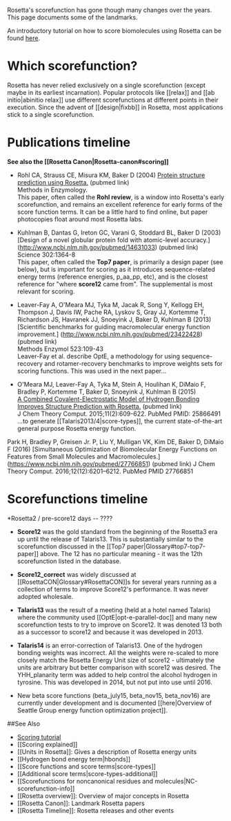 Rosetta's scorefunction has gone though many changes over the years. This page documents some of the landmarks.

An introductory tutorial on how to score biomolecules using Rosetta can be found [here](https://www.rosettacommons.org/demos/latest/tutorials/scoring/scoring).

Which scorefunction?
====================

Rosetta has never relied exclusively on a single scorefunction (except maybe in its earliest incarnation).  Popular protocols like [[relax]] and [[ab initio|abinitio relax]] use different scorefunctions at different points in their execution. Since the advent of [[design|fixbb]] in Rosetta, most applications stick to a single scorefunction.

Publications timeline
=====================
**See also the [[Rosetta Canon|Rosetta-canon#scoring]]**

* Rohl CA, Strauss CE, Misura KM, Baker D (2004) [Protein structure prediction using Rosetta.](http://www.ncbi.nlm.nih.gov/pubmed/15063647) (pubmed link)  
Methods in Enzymology.  
This paper, often called the **Rohl review**, is a window into Rosetta's early scorefunction, and remains an excellent reference for early forms of the score function terms. It can be a little hard to find online, but paper photocopies float around most Rosetta labs.

* Kuhlman B, Dantas G, Ireton GC, Varani G, Stoddard BL, Baker D (2003)  
[Design of a novel globular protein fold with atomic-level accuracy.] (http://www.ncbi.nlm.nih.gov/pubmed/14631033) (pubmed link)  
Science 302:1364-8  
This paper, often called the **Top7 paper**, is primarily a design paper (see below), but is important for scoring as it introduces sequence-related energy terms (reference energies, p_aa_pp, etc), and is the closest reference for "where **score12** came from".
The supplemental is most relevant for scoring.

* Leaver-Fay A, O'Meara MJ, Tyka M, Jacak R, Song Y, Kellogg EH, Thompson J, Davis IW, Pache RA, Lyskov S, Gray JJ, Kortemme T, Richardson JS, Havranek JJ, Snoeyink J, Baker D, Kuhlman B (2013)  
[Scientific benchmarks for guiding macromolecular energy function improvement.] (http://www.ncbi.nlm.nih.gov/pubmed/23422428) (pubmed link)  
Methods Enzymol 523:109-43  
Leaver-Fay et al. describe OptE, a methodology for using sequence-recovery and rotamer-recovery benchmarks to improve weights sets for scoring functions.  This was used in the next paper...

* O'Meara MJ, Leaver-Fay A, Tyka M, Stein A, Houlihan K, DiMaio F, Bradley P, Kortemme T, Baker D, Snoeyink J, Kuhlman B (2015)  
[A Combined Covalent-Electrostatic Model of Hydrogen Bonding Improves Structure Prediction with Rosetta.](http://www.ncbi.nlm.nih.gov/pubmed/25866491) (pubmed link)  
J Chem Theory Comput. 2015;11(2):609-622. PubMed PMID: 25866491  
...to generate [[Talaris2013/4|score-types]], the current state-of-the-art general purpose Rosetta energy function.

Park H, Bradley P, Greisen Jr. P, Liu Y, Mulligan VK, Kim DE, Baker D, DiMaio F (2016)
[Simultaneous Optimization of Biomolecular Energy Functions on Features from Small Molecules and Macromolecules.]
(https://www.ncbi.nlm.nih.gov/pubmed/27766851) (pubmed link)
J Chem Theory Comput. 2016;12(12):6201–6212. PubMed PMID 27766851

Scorefunctions timeline
=======================
*Rosetta2 / pre-score12 days -- ????

* **Score12** was the gold standard from the beginning of the Rosetta3 era up until the release of Talaris13.  This is substantially similar to the scorefunction discussed in the [[Top7 paper|Glossary#top7-top7-paper]] above.  The 12 has no particular meaning - it was the 12th scorefunction listed in the database.

* **Score12_correct** was widely discussed at [[RosettaCON|Glossary#RosettaCON]]s for several years running as a collection of terms to improve Score12's performance.  It was never adopted wholesale.

* **Talaris13** was the result of a meeting (held at a hotel named Talaris) where the community used [[OptE|opt-e-parallel-doc]] and many new scorefunction tests to try to improve on Score12.  It was denoted 13 both as a successor to score12 and because it was developed in 2013.

* **Talaris14** is an error-correction of Talaris13.  One of the hydrogen bonding weights was incorrect.  All the weights were re-scaled to more closely match the Rosetta Energy Unit size of score12 - ultimately the units are arbitrary but better comparison with score12 was desired.  The YHH_planarity term was added to help control the alcohol hydrogen in tyrosine.  This was developed in 2014, but not put into use until 2016.

* New beta score functions (beta_july15, beta_nov15, beta_nov16) are currently under development and is documented [[here|Overview of Seattle Group energy function optimization project]].

##See Also

* [Scoring tutorial](https://www.rosettacommons.org/demos/latest/tutorials/scoring/scoring)
* [[Scoring explained]]
* [[Units in Rosetta]]: Gives a description of Rosetta energy units
* [[Hydrogen bond energy term|hbonds]]
* [[Score functions and score terms|score-types]]
* [[Additional score terms|score-types-additional]]
* [[Scorefunctions for noncanonical residues and molecules|NC-scorefunction-info]]
* [[Rosetta overview]]: Overview of major concepts in Rosetta
* [[Rosetta Canon]]: Landmark Rosetta papers
* [[Rosetta Timeline]]: Rosetta releases and other events

<!-- SEO
score function scorefunction
score function scorefunction
score function scorefunction
score function scorefunction
score function scorefunction
score function scorefunction
score function scorefunction
score function scorefunction
score function scorefunction
score function scorefunction
score function scorefunction
score function scorefunction
score function scorefunction
score function scorefunction
score function scorefunction
score function scorefunction
score function scorefunction
score function scorefunction
score function scorefunction
score function scorefunction
score function scorefunction
score function scorefunction
score function scorefunction
score function scorefunction
score function scorefunction
score function scorefunction
score function scorefunction
score function scorefunction
score function scorefunction
score function scorefunction
score function scorefunction
score function scorefunction
score function scorefunction
score function scorefunction
score function scorefunction
score function scorefunction
score function scorefunction
score function scorefunction
score function scorefunction
score function scorefunction
score function scorefunction
score function scorefunction
score function scorefunction
score function scorefunction
score function scorefunction
score function scorefunction
score function scorefunction
score function scorefunction
score function scorefunction
score function scorefunction
score function scorefunction
score function scorefunction
score function scorefunction
score function scorefunction
score function scorefunction
score function scorefunction
score function scorefunction
score function scorefunction
score function scorefunction
score function scorefunction
score function scorefunction
score function scorefunction
score function scorefunction
score function scorefunction
score function scorefunction
score function scorefunction
score function scorefunction
score function scorefunction
score function scorefunction
score function scorefunction
score function scorefunction
score function scorefunction
score function scorefunction
score function scorefunction
score function scorefunction
score function scorefunction
score function scorefunction
score function scorefunction
score function scorefunction
score function scorefunction
score function scorefunction
score function scorefunction
score function scorefunction
score function scorefunction
score function scorefunction
score function scorefunction
score function scorefunction
score function scorefunction
score function scorefunction
score function scorefunction
score function scorefunction
score function scorefunction
score function scorefunction
score function scorefunction
score function scorefunction
score function scorefunction
score function scorefunction
score function scorefunction
score function scorefunction
score function scorefunction
score function scorefunction
score function scorefunction
score function scorefunction
score function scorefunction
score function scorefunction
score function scorefunction
score function scorefunction
score function scorefunction
score function scorefunction
score function scorefunction
score function scorefunction
score function scorefunction
score function scorefunction
score function scorefunction
score function scorefunction
score function scorefunction
score function scorefunction
score function scorefunction
score function scorefunction
score function scorefunction
score function scorefunction
score function scorefunction
score function scorefunction
score function scorefunction
score function scorefunction
score function scorefunction
score function scorefunction
score function scorefunction
score function scorefunction
score function scorefunction
score function scorefunction
score function scorefunction
score function scorefunction
score function scorefunction
score function scorefunction
score function scorefunction
score function scorefunction
score function scorefunction
score function scorefunction
score function scorefunction
score function scorefunction
score function scorefunction
score function scorefunction
score function scorefunction
score function scorefunction
score function scorefunction
score function scorefunction
score function scorefunction
score function scorefunction
score function scorefunction
score function scorefunction
score function scorefunction
score function scorefunction
score function scorefunction
score function scorefunction
score function scorefunction
score function scorefunction
score function scorefunction
score function scorefunction
score function scorefunction
score function scorefunction
score function scorefunction
score function scorefunction
score function scorefunction
score function scorefunction
score function scorefunction
score function scorefunction
score function scorefunction
score function scorefunction
score function scorefunction
score function scorefunction
score function scorefunction
score function scorefunction
score function scorefunction
score function scorefunction
score function scorefunction
score function scorefunction
score function scorefunction
score function scorefunction
score function scorefunction
score function scorefunction
score function scorefunction
score function scorefunction
score function scorefunction
score function scorefunction
score function scorefunction
score function scorefunction
score function scorefunction
score function scorefunction
score function scorefunction
-->